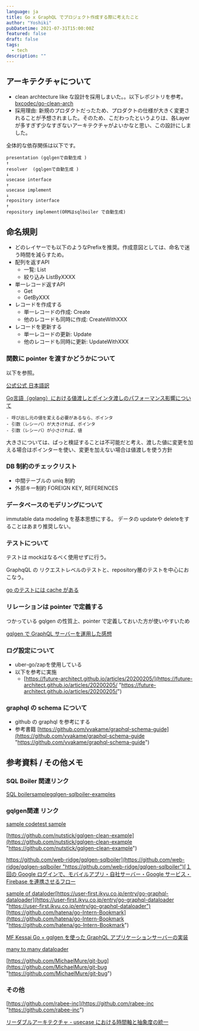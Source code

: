 ```yaml
---
language: ja
title: Go x GraphQL でプロジェクト作成する際に考えたこと
author: "Yoshiki"
pubDatetime: 2021-07-31T15:00:00Z
featured: false
draft: false
tags:
  - tech
description: ""
---
```


## アーキテクチャについて

- clean archtecture like な設計を採用しまいた。。以下レポジトリを参考。 [bxcodec/go-clean-arch](https://github.com/bxcodec/go-clean-arch)
- 採用理由: 新規のプロダクトだったため、プロダクトの仕様が大きく変更されることが予想されました。そのため、こだわったというよりは、各Layerが多すぎず少なすぎないアーキテクチャがよいかなと思い、この設計にしました。

全体的な依存関係は以下です。

    presentation (gqlgenで自動生成 )
    ↑
    resolver  (gqlgenで自動生成 )
    ↓
    usecase interface
    ↑
    usecase implement
    ↓
    repository interface
    ↑
    repository implement(ORMはsqlboiler で自動生成)

## 命名規則

- どのレイヤーでも以下のようなPrefixを推奨。作成意図としては、命名で迷う時間を減らすため。
- 配列を返すAPI
  - 一覧: List
  - 絞り込み ListByXXXX
- 単一レコード返すAPI
  - Get
  - GetByXXX
- レコードを作成する
  - 単一レコードの作成: Create
  - 他のレコードも同時に作成: CreateWithXXX
- レコードを更新する
  - 単一レコードの更新: Update
  - 他のレコードも同時に更新: UpdateWithXXX

### 関数に pointer を渡すかどうかについて

以下を参照。

[公式](https://golang.org/doc/faq#methods_on_values_or_pointers)[公式 日本語訳](http://golang.jp/go_faq#methods_on_values_or_pointers)

[Go言語（golang）における値渡しとポインタ渡しのパフォーマンス影響について](https://medium.com/finatext/go%E8%A8%80%E8%AA%9E-golang-%E3%81%AB%E3%81%8A%E3%81%91%E3%82%8B%E5%80%A4%E6%B8%A1%E3%81%97%E3%81%A8%E3%83%9D%E3%82%A4%E3%83%B3%E3%82%BF%E6%B8%A1%E3%81%97%E3%81%AE%E3%83%91%E3%83%95%E3%82%A9%E3%83%BC%E3%83%9E%E3%83%B3%E3%82%B9%E5%BD%B1%E9%9F%BF%E3%81%AB%E3%81%A4%E3%81%84%E3%81%A6-70aa3605adc5)

    - 呼び出し元の値を変える必要があるなら、ポインタ
    - 引数（レシーバ）が大きければ、ポインタ
    - 引数（レシーバ）が小さければ、値

大きさについては、ぱっと検証することは不可能だと考え、渡した値に変更を加える場合はポインターを使い、変更を加えない場合は値渡しを使う方針

### DB 制約のチェックリスト

- 中間テーブルの uniq 制約
- 外部キー制約 FOREIGN KEY, REFERENCES

### データベースのモデリングについて

immutable data modeling を基本思想にする。 データの updateや deleteをすることはあまり推奨しない。

### テストについて

テストは mockはなるべく使用せずに行う。

GraphqQL の リクエストレベルのテストと、repository層のテストを中心におこなう。

[go のテストには cache がある](https://yyh-gl.github.io/tech-blog/blog/go-test-cache-clear/)

### リレーションは pointer で定義する

つかっている gqlgen の性質上、pointer で定義しておいた方が使いやすいため

[gqlgen で GraphQL サーバーを運用した感想](https://blog.ebiken.dev/blog/operating-graphql-server-with-gqlgen/)

### ログ設定について

- uber-go/zapを使用している
- 以下を参考に実施
  - [https://future-architect.github.io/articles/20200205/](https://future-architect.github.io/articles/20200205/ "https://future-architect.github.io/articles/20200205/")

### graphql の schema について

- github の graphql を参考にする
- 参考書籍 [https://github.com/vvakame/graphql-schema-guide](https://github.com/vvakame/graphql-schema-guide "https://github.com/vvakame/graphql-schema-guide")

## 参考資料 / その他メモ

### SQL Boiler 関連リンク

[SQL boilersample](https://github.com/ken-aio/go-echo-sqlboiler/)[gqlgen-sqlboiler-examples](https://github.com/web-ridge/gqlgen-sqlboiler-examples/tree/main/social-network)

### gqlgen関連 リンク

[sample code](https://github.com/oshalygin/gqlgen-pg-todo-example)[test sample](https://zenn.dev/konboi/articles/e59249d54651172e1caf)

[https://github.com/nutstick/gqlgen-clean-example](https://github.com/nutstick/gqlgen-clean-example "https://github.com/nutstick/gqlgen-clean-example")

[https://github.com/web-ridge/gqlgen-sqlboiler](https://github.com/web-ridge/gqlgen-sqlboiler "https://github.com/web-ridge/gqlgen-sqlboiler")[１回の Google ログインで、モバイルアプリ・自社サーバー・Google サービス・Firebase を連携させるフロー](https://qiita.com/eaglesakura/items/88a487be4f3b5249b6e6#firebase-auth%E3%81%AE%E5%88%B6%E9%99%90)

[sample of dataloder](https://github.com/graphql-go/graphql-dataloader-example/blob/master/main.go)[https://user-first.ikyu.co.jp/entry/go-graphql-dataloader](https://user-first.ikyu.co.jp/entry/go-graphql-dataloader "https://user-first.ikyu.co.jp/entry/go-graphql-dataloader")[https://github.com/hatena/go-Intern-Bookmark](https://github.com/hatena/go-Intern-Bookmark "https://github.com/hatena/go-Intern-Bookmark")

[MF Kessai Go + gqlgen を使った GraphQL アプリケーションサーバーの実装](https://tech.mfkessai.co.jp/2018/08/go-gqlgen-graphql/)

[many to many dataloader](https://w11i.me/graphql-server-go-part2-dataloaders)

[https://github.com/MichaelMure/git-bug](https://github.com/MichaelMure/git-bug "https://github.com/MichaelMure/git-bug")

### その他

[https://github.com/rabee-inc](https://github.com/rabee-inc "https://github.com/rabee-inc")

[リーダブルアーキテクチャ - usecase における時間軸と抽象度の統一](https://qiita.com/sonatard/items/2243bd6dcefa1b85dbda)

